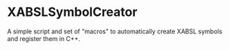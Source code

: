 XABSLSymbolCreator
==================

A simple script and set of "macros" to automatically create XABSL symbols and register them in C++.